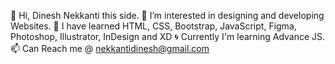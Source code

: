 👋 Hi, Dinesh Nekkanti this side.
👀 I’m interested in designing and developing Websites.
🌱 I have learned HTML, CSS, Bootstrap, JavaScript, Figma, Photoshop, Illustrator, InDesign and XD
🌀 Currently I'm learning Advance JS.
📫 Can Reach me @ nekkantidinesh@gmail.com


<!---
NekkantiDinesh/NekkantiDinesh is a ✨ special ✨ repository because its `README.md` (this file) appears on your GitHub profile.
You can click the Preview link to take a look at your changes.
--->
